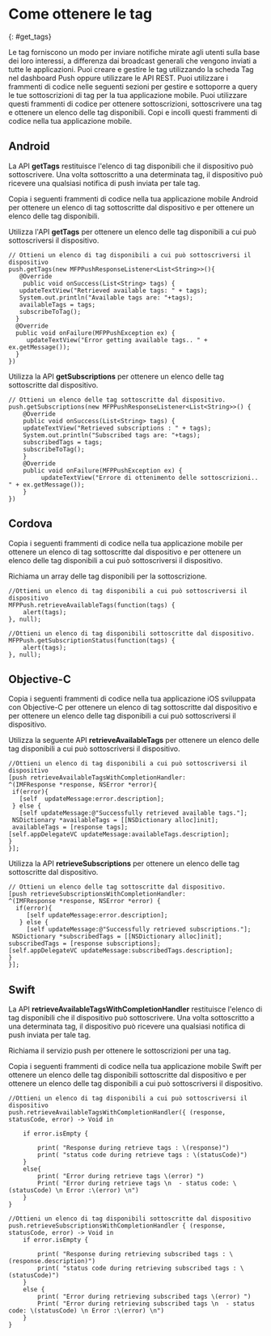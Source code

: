# Come ottenere le tag
{: #get_tags}

Le tag forniscono un modo per inviare notifiche mirate agli utenti sulla base dei loro interessi,
        a differenza dai broadcast generali che vengono inviati a tutte le applicazioni. Puoi creare e gestire le tag utilizzando la scheda Tag nel dashboard Push oppure utilizzare le API REST. Puoi utilizzare i frammenti di codice nelle seguenti sezioni per gestire e sottoporre a query le tue sottoscrizioni di tag per la tua applicazione mobile. Puoi utilizzare questi frammenti di codice per ottenere sottoscrizioni, sottoscrivere
            una tag e ottenere un elenco delle tag disponibili. Copi e incolli questi frammenti di codice nella tua applicazione mobile.

## Android

La API **getTags** restituisce l'elenco di
            tag disponibili che il dispositivo può sottoscrivere. Una volta sottoscritto a una
            determinata tag, il dispositivo può ricevere una qualsiasi notifica di push inviata per tale
            tag.

Copia i seguenti frammenti di codice nella tua applicazione mobile Android per ottenere un elenco di
      tag sottoscritte dal dispositivo e per ottenere un elenco delle tag disponibili.

Utilizza l'API **getTags** per ottenere un elenco delle tag disponibili a cui può sottoscriversi il dispositivo.

```
// Ottieni un elenco di tag disponibili a cui può sottoscriversi il dispositivo
push.getTags(new MFPPushResponseListener<List<String>>(){  
   @Override
    public void onSuccess(List<String> tags) { 
   updateTextView("Retrieved available tags: " + tags);  
   System.out.println("Available tags are: "+tags);
   availableTags = tags;   
   subscribeToTag();   
  }    
  @Override    
  public void onFailure(MFPPushException ex) {
     updateTextView("Error getting available tags.. " + ex.getMessage());
  }
})  
```

Utilizza la API **getSubscriptions** per ottenere un elenco delle tag sottoscritte dal dispositivo.

```
// Ottieni un elenco delle tag sottoscritte dal dispositivo.
push.getSubscriptions(new MFPPushResponseListener<List<String>>() {
    @Override
    public void onSuccess(List<String> tags) {
    updateTextView("Retrieved subscriptions : " + tags);
    System.out.println("Subscribed tags are: "+tags);
    subscribedTags = tags;
    subscribeToTag();
    }
    @Override
    public void onFailure(MFPPushException ex) {
         updateTextView("Errore di ottenimento delle sottoscrizioni.. " + ex.getMessage());
    }
})
```

## Cordova

Copia i seguenti frammenti di codice nella tua applicazione mobile per ottenere un elenco di tag sottoscritte dal dispositivo e per ottenere un elenco delle tag disponibili a cui può sottoscriversi il dispositivo.

Richiama un array delle tag disponibili per la sottoscrizione.

```
//Ottieni un elenco di tag disponibili a cui può sottoscriversi il dispositivo
MFPPush.retrieveAvailableTags(function(tags) {
    alert(tags);
}, null);

```

```
//Ottieni un elenco di tag disponibili sottoscritte dal dispositivo.
MFPPush.getSubscriptionStatus(function(tags) {
    alert(tags);
}, null);
```

## Objective-C

Copia i seguenti frammenti di codice nella tua applicazione iOS sviluppata con Objective-C per ottenere un elenco di tag sottoscritte dal dispositivo e per ottenere un elenco delle tag disponibili a cui può sottoscriversi il dispositivo.

Utilizza la seguente API **retrieveAvailableTags** per ottenere un elenco delle tag disponibili a cui può sottoscriversi il dispositivo.

```
//Ottieni un elenco di tag disponibili a cui può sottoscriversi il dispositivo
[push retrieveAvailableTagsWithCompletionHandler:
^(IMFResponse *response, NSError *error){
 if(error){    
   [self  updateMessage:error.description];  
 } else {
   [self updateMessage:@"Successfully retrieved available tags."];
 NSDictionary *availableTags = [[NSDictionary alloc]init];
 availableTags = [response tags];
[self.appDelegateVC updateMessage:availableTags.description];
}
}];
```
       
Utilizza la API **retrieveSubscriptions** per ottenere un elenco delle tag sottoscritte dal dispositivo.


```
// Ottieni un elenco delle tag sottoscritte dal dispositivo.
[push retrieveSubscriptionsWithCompletionHandler:
^(IMFResponse *response, NSError *error) {
  if(error){
     [self updateMessage:error.description];
   } else {
     [self updateMessage:@"Successfully retrieved subscriptions."];
 NSDictionary *subscribedTags = [[NSDictionary alloc]init];
subscribedTags = [response subscriptions];
[self.appDelegateVC updateMessage:subscribedTags.description];
}
}];
```

## Swift

La API **retrieveAvailableTagsWithCompletionHandler** restituisce l'elenco di
            tag disponibili che il dispositivo può sottoscrivere. Una volta sottoscritto a una
            determinata tag, il dispositivo può ricevere una qualsiasi notifica di push inviata per tale
            tag.

Richiama il servizio push per ottenere le sottoscrizioni per una tag.

Copia i seguenti frammenti di codice nella tua applicazione mobile Swift per ottenere un elenco delle tag disponibili sottoscritte dal dispositivo e per ottenere un elenco delle tag disponibili a cui può sottoscriversi il dispositivo.


```
//Ottieni un elenco di tag disponibili a cui può sottoscriversi il dispositivo
push.retrieveAvailableTagsWithCompletionHandler({ (response, statusCode, error) -> Void in

    if error.isEmpty {

        print( "Response during retrieve tags : \(response)")
        print( "status code during retrieve tags : \(statusCode)")
    }
    else{
        print( "Error during retrieve tags \(error) ")
        Print( "Error during retrieve tags \n  - status code: \(statusCode) \n Error :\(error) \n")
    }
}
```

```
//Ottieni un elenco di tag disponibili sottoscritte dal dispositivo
push.retrieveSubscriptionsWithCompletionHandler { (response, statusCode, error) -> Void in
    if error.isEmpty {

        print( "Response during retrieving subscribed tags : \(response.description)")
        print( "status code during retrieving subscribed tags : \(statusCode)")
    }
    else {
        print( "Error during retrieving subscribed tags \(error) ")
        Print( "Error during retrieving subscribed tags \n  - status code: \(statusCode) \n Error :\(error) \n")
    }
}
```



